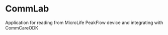 CommLab
========
Application for reading from MicroLife PeakFlow device and integrating with CommCareODK
